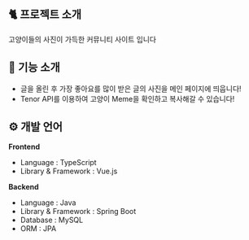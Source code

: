 ## 🐈 프로젝트 소개
고양이들의 사진이 가득한 커뮤니티 사이트 입니다

## 📖 기능 소개
- 글을 올린 후 가장 좋아요를 많이 받은 글의 사진을 메인 페이지에 띄웁니다!
- Tenor API를 이용하여 고양이 Meme을 확인하고 복사해갈 수 있습니다!

## ⚙ 개발 언어
**Frontend**

- Language : TypeScript
- Library & Framework : Vue.js

**Backend**

- Language : Java
- Library & Framework : Spring Boot
- Database : MySQL
- ORM : JPA
